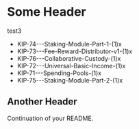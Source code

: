 # Some Header

test3
- KIP-74---Staking-Module-Part-1-(1)x
- KIP-73---Fee-Reward-Distributor-v1-(1)x
- KIP-76---Collaborative-Custody-(1)x
- KIP-72---Universal-Basic-Income-(1)x
- KIP-71---Spending-Pools-(1)x
- KIP-75---Staking-Module-Part-2-(1)x

## Another Header

Continuation of your README.

